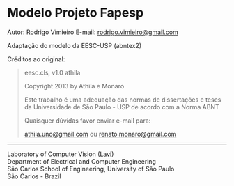 
Modelo Projeto Fapesp
======

Autor: Rodrigo Vimieiro
E-mail: rodrigo.vimieiro@gmail.com

Adaptação do modelo da EESC-USP (abntex2)

Créditos ao original:

>eesc.cls, v1.0 athila
>
>Copyright 2013 by Athila e Monaro
>
>Este trabalho é uma adequação das normas de dissertações e teses
da Universidade de São Paulo - USP de acordo com a Norma ABNT
>
>
>Quaisquer dúvidas favor enviar e-mail para:
>
>athila.uno@gmail.com ou
 >renato.monaro@gmail.com

---

Laboratory of Computer Vision ([Lavi](http://iris.sel.eesc.usp.br/lavi/))</br>
Department of Electrical and Computer Engineering</br>
São Carlos School of Engineering, University of São Paulo</br>
São Carlos - Brazil</br>
